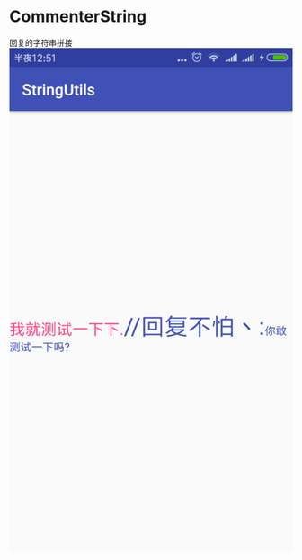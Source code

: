 # CommenterString
回复的字符串拼接
![mole](https://github.com/zl93319/CommenterString/blob/master/image/ceshi.png)
